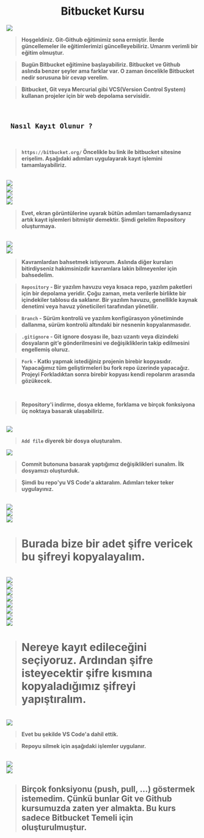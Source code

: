 # <center>Bitbucket Kursu</center>

<img src="https://cdn.webrazzi.com/uploads/2019/03/bitbucket_hd.png" />

<br />

> **Hoşgeldiniz. Git-Github eğitimimiz sona ermiştir. İlerde güncellemeler ile eğitimlerimizi güncelleyebiliriz. Umarım verimli bir eğitim olmuştur.**

> **Bugün Bitbucket eğitimine başlayabiliriz. Bitbucket ve Github aslında benzer şeyler ama farklar var. O zaman öncelikle Bitbucket nedir sorusuna bir cevap verelim.**

> **Bitbucket, Git veya Mercurial gibi VCS(Version Control System) kullanan projeler için bir web depolama servisidir.**

<br />

## ``` Nasıl Kayıt Olunur ?```

<br />

> **```https://bitbucket.org/``` Öncelikle bu link ile bitbucket sitesine erişelim. Aşağıdaki adımları uygulayarak kayıt işlemini tamamlayabiliriz.**

<br />

<img src="img/bitbucketimg/kayıt.png" />

<br />

<img src="img/bitbucketimg/inext.png" />

<br />

<img src="img/bitbucketimg/email.png" />

<br />

<img src="img/bitbucketimg/kayıtson.png" />

<br />

> **Evet, ekran görüntülerine uyarak bütün adımları tamamladıysanız artık kayıt işlemleri bitmiştir demektir. Şimdi gelelim Repository oluşturmaya.**

<br />

<img src="img/bitbucketimg/repocre.png" />

<br />

<img src="img/bitbucketimg/repocre2.png" />

<br />

> **Kavramlardan bahsetmek istiyorum. Aslında diğer kursları bitirdiyseniz hakimsinizdir kavramlara lakin bilmeyenler için bahsedelim.**

> **```Repository``` - Bir yazılım havuzu veya kısaca repo, yazılım paketleri için bir depolama yeridir. Çoğu zaman, meta verilerle birlikte bir içindekiler tablosu da saklanır. Bir yazılım havuzu, genellikle kaynak denetimi veya havuz yöneticileri tarafından yönetilir.**

> **```Branch``` - Sürüm kontrolü ve yazılım konfigürasyon yönetiminde dallanma, sürüm kontrolü altındaki bir nesnenin kopyalanmasıdır.**

> **```.gitignore``` - Git ignore dosyası ile, bazı uzantı veya dizindeki dosyaların git’e gönderilmesini ve değişikliklerin takip edilmesini engellemiş oluruz.**

> **```Fork``` - Katkı yapmak istediğiniz projenin birebir kopyasıdır. Yapacağımız tüm geliştirmeleri bu fork repo üzerinde yapacağız. Projeyi Forkladıktan sonra birebir kopyası kendi repolarım arasında gözükecek.**

<br />

> **Repository'i indirme, dosya ekleme, forklama ve birçok fonksiyona üç noktaya basarak ulaşabiliriz.**

<br />

<img src="img/bitbucketimg/üçnokta.png" />

<br />

> **```Add file``` diyerek bir dosya oluşturalım.**

<img src="img/bitbucketimg/fdosya.png" />

> **Commit butonuna basarak yaptığımız değişiklikleri sunalım. İlk dosyamızı oluşturduk.**

> **Şimdi bu repo'yu VS Code'a aktaralım. Adımları teker teker uygulayınız.**

<br />

<img src="img/bitbucketimg/settings.png" />

<br />

<img src="img/bitbucketimg/passapp.png" />

<br />

<img src="img/bitbucketimg/createpas.png" />

<br />

> # **Burada bize bir adet şifre vericek bu şifreyi kopyalayalım.**

<br />

<img src="img/bitbucketimg/clone.png" />

<br />

<img src="img/bitbucketimg/clonevs.png" />

<br />

<img src="img/bitbucketimg/accept.png" />

<br />

<img src="img/bitbucketimg/accept2.png" />

<br />

<img src="img/bitbucketimg/next1.png" />

<br />

<img src="img/bitbucketimg/next2.png" />

<br />

<img src="img/bitbucketimg/finish.png" />

<br />

<img src="img/bitbucketimg/clonecopy.png" />

<br />

> # **Nereye kayıt edileceğini seçiyoruz. Ardından şifre isteyecektir şifre kısmına kopyaladığımız şifreyi yapıştıralım.**

<br />

<img src="img/bitbucketimg/passen.png" />

<br />

> **Evet bu şekilde VS Code'a dahil ettik.**

> **Repoyu silmek için aşağıdaki işlemler uygulanır.**

<br />

<img src="img/bitbucketimg/del1.png" />

<br />

<img src="img/bitbucketimg/del2.png" />

> ## **Birçok fonksiyonu (push, pull, ...) göstermek istemedim. Çünkü bunlar Git ve Github kursumuzda zaten yer almakta. Bu kurs sadece Bitbucket Temeli için oluşturulmuştur.**

